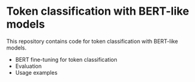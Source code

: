 # Token classification with BERT-like models

This repository contains code for token classification with BERT-like models. 

- BERT fine-tuning for token classification
- Evaluation
- Usage examples


